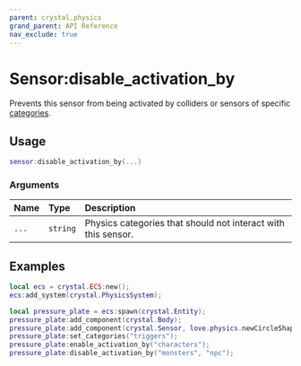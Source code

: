 ```yaml
---
parent: crystal.physics
grand_parent: API Reference
nav_exclude: true
---
```


# Sensor:disable_activation_by

Prevents this sensor from being activated by colliders or sensors of specific [categories](sensor_set_categories).

## Usage

```lua
sensor:disable_activation_by(...)
```

### Arguments

| Name  | Type     | Description                                                   |
| :---- | :------- | :------------------------------------------------------------ |
| `...` | `string` | Physics categories that should not interact with this sensor. |

## Examples

```lua
local ecs = crystal.ECS:new();
ecs:add_system(crystal.PhysicsSystem);

local pressure_plate = ecs:spawn(crystal.Entity);
pressure_plate:add_component(crystal.Body);
pressure_plate:add_component(crystal.Sensor, love.physics.newCircleShape(4));
pressure_plate:set_categories("triggers");
pressure_plate:enable_activation_by("characters");
pressure_plate:disable_activation_by("monsters", "npc");
```
